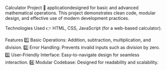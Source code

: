 Calculator Project                       🚀 applicationdesigned for basic and advanced mathematical operations. This project demonstrates clean code, modular design, and effective use of modern development practices.

Technologies Used                       👉 HTML, CSS, JavaScript (for a web-based calculator).

Features
1️⃣ Basic Operations: Addition, subtraction, multiplication, and division.
2️⃣ Error Handling: Prevents invalid inputs such as division by zero.
3️⃣ User-Friendly Interface: Easy-to-navigate design for seamless interaction.
4️⃣ Modular Codebase: Designed for readability and scalability.
